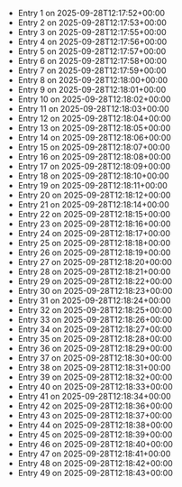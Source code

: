- Entry 1 on 2025-09-28T12:17:52+00:00
- Entry 2 on 2025-09-28T12:17:53+00:00
- Entry 3 on 2025-09-28T12:17:55+00:00
- Entry 4 on 2025-09-28T12:17:56+00:00
- Entry 5 on 2025-09-28T12:17:57+00:00
- Entry 6 on 2025-09-28T12:17:58+00:00
- Entry 7 on 2025-09-28T12:17:59+00:00
- Entry 8 on 2025-09-28T12:18:00+00:00
- Entry 9 on 2025-09-28T12:18:01+00:00
- Entry 10 on 2025-09-28T12:18:02+00:00
- Entry 11 on 2025-09-28T12:18:03+00:00
- Entry 12 on 2025-09-28T12:18:04+00:00
- Entry 13 on 2025-09-28T12:18:05+00:00
- Entry 14 on 2025-09-28T12:18:06+00:00
- Entry 15 on 2025-09-28T12:18:07+00:00
- Entry 16 on 2025-09-28T12:18:08+00:00
- Entry 17 on 2025-09-28T12:18:09+00:00
- Entry 18 on 2025-09-28T12:18:10+00:00
- Entry 19 on 2025-09-28T12:18:11+00:00
- Entry 20 on 2025-09-28T12:18:12+00:00
- Entry 21 on 2025-09-28T12:18:14+00:00
- Entry 22 on 2025-09-28T12:18:15+00:00
- Entry 23 on 2025-09-28T12:18:16+00:00
- Entry 24 on 2025-09-28T12:18:17+00:00
- Entry 25 on 2025-09-28T12:18:18+00:00
- Entry 26 on 2025-09-28T12:18:19+00:00
- Entry 27 on 2025-09-28T12:18:20+00:00
- Entry 28 on 2025-09-28T12:18:21+00:00
- Entry 29 on 2025-09-28T12:18:22+00:00
- Entry 30 on 2025-09-28T12:18:23+00:00
- Entry 31 on 2025-09-28T12:18:24+00:00
- Entry 32 on 2025-09-28T12:18:25+00:00
- Entry 33 on 2025-09-28T12:18:26+00:00
- Entry 34 on 2025-09-28T12:18:27+00:00
- Entry 35 on 2025-09-28T12:18:28+00:00
- Entry 36 on 2025-09-28T12:18:29+00:00
- Entry 37 on 2025-09-28T12:18:30+00:00
- Entry 38 on 2025-09-28T12:18:31+00:00
- Entry 39 on 2025-09-28T12:18:32+00:00
- Entry 40 on 2025-09-28T12:18:33+00:00
- Entry 41 on 2025-09-28T12:18:34+00:00
- Entry 42 on 2025-09-28T12:18:36+00:00
- Entry 43 on 2025-09-28T12:18:37+00:00
- Entry 44 on 2025-09-28T12:18:38+00:00
- Entry 45 on 2025-09-28T12:18:39+00:00
- Entry 46 on 2025-09-28T12:18:40+00:00
- Entry 47 on 2025-09-28T12:18:41+00:00
- Entry 48 on 2025-09-28T12:18:42+00:00
- Entry 49 on 2025-09-28T12:18:43+00:00
